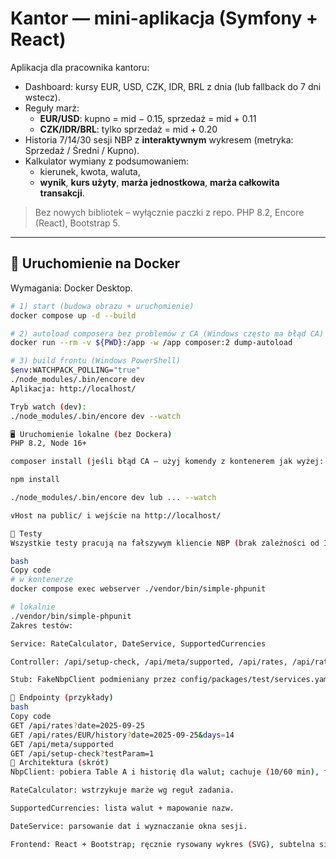 # Kantor — mini-aplikacja (Symfony + React)

Aplikacja dla pracownika kantoru:

- Dashboard: kursy EUR, USD, CZK, IDR, BRL z dnia (lub fallback do 7 dni wstecz).
- Reguły marż:
    - **EUR/USD**: kupno = mid − 0.15, sprzedaż = mid + 0.11
    - **CZK/IDR/BRL**: tylko sprzedaż = mid + 0.20
- Historia 7/14/30 sesji NBP z **interaktywnym** wykresem (metryka: Sprzedaż / Średni / Kupno).
- Kalkulator wymiany z podsumowaniem:
    - kierunek, kwota, waluta,
    - **wynik**, **kurs użyty**, **marża jednostkowa**, **marża całkowita transakcji**.

> Bez nowych bibliotek – wyłącznie paczki z repo. PHP 8.2, Encore (React), Bootstrap 5.

---

## 🔧 Uruchomienie na Docker

Wymagania: Docker Desktop.

```bash
# 1) start (budowa obrazu + uruchomienie)
docker compose up -d --build

# 2) autoload composera bez problemów z CA (Windows często ma błąd CA)
docker run --rm -v ${PWD}:/app -w /app composer:2 dump-autoload

# 3) build frontu (Windows PowerShell)
$env:WATCHPACK_POLLING="true"
./node_modules/.bin/encore dev
Aplikacja: http://localhost/

Tryb watch (dev):
./node_modules/.bin/encore dev --watch

🖥️ Uruchomienie lokalne (bez Dockera)
PHP 8.2, Node 16+

composer install (jeśli błąd CA – użyj komendy z kontenerem jak wyżej: composer:2 dump-autoload)

npm install

./node_modules/.bin/encore dev lub ... --watch

vHost na public/ i wejście na http://localhost/

🧪 Testy
Wszystkie testy pracują na fałszywym kliencie NBP (brak zależności od Internetu).

bash
Copy code
# w kontenerze
docker compose exec webserver ./vendor/bin/simple-phpunit

# lokalnie
./vendor/bin/simple-phpunit
Zakres testów:

Service: RateCalculator, DateService, SupportedCurrencies

Controller: /api/setup-check, /api/meta/supported, /api/rates, /api/rates/{code}/history, walidacja dla unsupported code

Stub: FakeNbpClient podmieniany przez config/packages/test/services.yaml

🔌 Endpointy (przykłady)
bash
Copy code
GET /api/rates?date=2025-09-25
GET /api/rates/EUR/history?date=2025-09-25&days=14
GET /api/meta/supported
GET /api/setup-check?testParam=1
🧱 Architektura (skrót)
NbpClient: pobiera Table A i historię dla walut; cachuje (10/60 min), fallback do 7 dni wstecz gdy NBP nie ma publikacji na dzień.

RateCalculator: wstrzykuje marże wg reguł zadania.

SupportedCurrencies: lista walut + mapowanie nazw.

DateService: parsowanie dat i wyznaczanie okna sesji.

Frontend: React + Bootstrap; ręcznie rysowany wykres (SVG), subtelna siatka, tooltip, osie (Data / Kurs).

